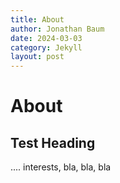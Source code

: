 ```yaml
---
title: About
author: Jonathan Baum
date: 2024-03-03
category: Jekyll
layout: post
---
```


# About 

## Test Heading

.... interests, bla, bla, bla

